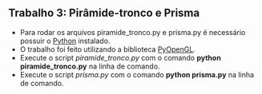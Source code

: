 ## Trabalho 3: Pirâmide-tronco e Prisma
 

- Para rodar os arquivos piramide_tronco.py e prisma.py é necessário possuir o [Python](https://www.python.org/downloads/) instalado.
- O trabalho foi feito utilizando a biblioteca [PyOpenGL](https://pypi.org/project/PyOpenGL/).
- Execute o script *piramide_tronco.py* com o comando **python piramide_tronco.py** na linha de comando.
- Execute o script *prisma.py* com o comando **python prisma.py** na linha de comando.
 